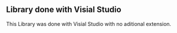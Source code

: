 ## Library done with Visial Studio

This Library was done with Visial Studio with no aditional extension.
